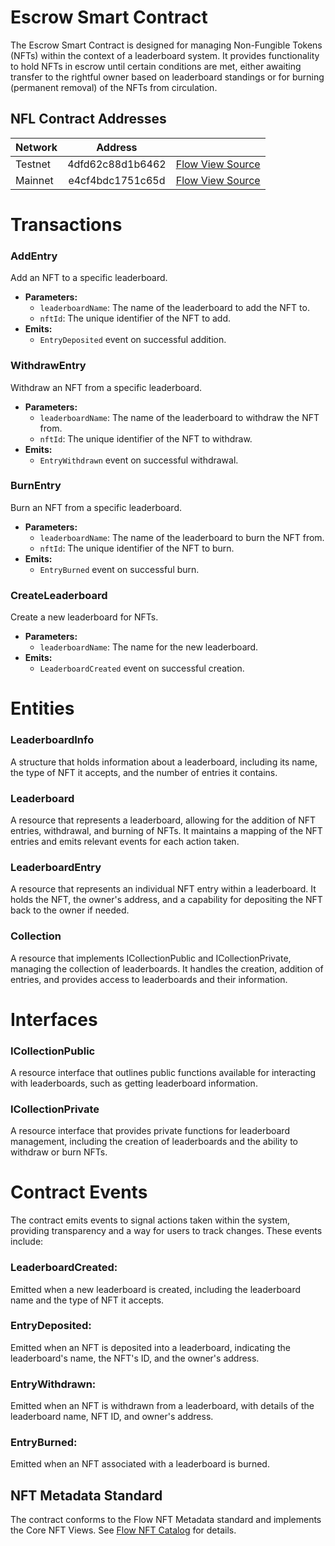 # Escrow Smart Contract
The Escrow Smart Contract is designed for managing Non-Fungible Tokens (NFTs) within the context of a leaderboard system. It provides functionality to hold NFTs in escrow until certain conditions are met, either awaiting transfer to the rightful owner based on leaderboard standings or for burning (permanent removal) of the NFTs from circulation.

## NFL Contract Addresses
| Network   | Address     |              |
| ----------|:-----------:| -------------|
| Testnet   |  4dfd62c88d1b6462   | [Flow View Source](https://flow-view-source.com/mainnet/account/0x4dfd62c88d1b6462) |
| Mainnet   |  e4cf4bdc1751c65d   | [Flow View Source](https://flow-view-source.com/testnet/account/0xe4cf4bdc1751c65d) |

# Transactions
### AddEntry
Add an NFT to a specific leaderboard.
- **Parameters:**
    - `leaderboardName`: The name of the leaderboard to add the NFT to.
    - `nftId`: The unique identifier of the NFT to add.
- **Emits:**
    - `EntryDeposited` event on successful addition.

### WithdrawEntry
Withdraw an NFT from a specific leaderboard.
- **Parameters:**
    - `leaderboardName`: The name of the leaderboard to withdraw the NFT from.
    - `nftId`: The unique identifier of the NFT to withdraw. 
- **Emits:**
    - `EntryWithdrawn` event on successful withdrawal.

### BurnEntry
Burn an NFT from a specific leaderboard.
- **Parameters:**
    - `leaderboardName`: The name of the leaderboard to burn the NFT from.
    - `nftId`: The unique identifier of the NFT to burn.
- **Emits:**
    - `EntryBurned` event on successful burn.

### CreateLeaderboard
Create a new leaderboard for NFTs.
- **Parameters:**
    - `leaderboardName`: The name for the new leaderboard.
- **Emits:**
    - `LeaderboardCreated` event on successful creation.

# Entities

### LeaderboardInfo
A structure that holds information about a leaderboard, including its name, the type of NFT it accepts, and the number of entries it contains.

### Leaderboard
A resource that represents a leaderboard, allowing for the addition of NFT entries, withdrawal, and burning of NFTs. It maintains a mapping of the NFT entries and emits relevant events for each action taken.

### LeaderboardEntry
A resource that represents an individual NFT entry within a leaderboard. It holds the NFT, the owner's address, and a capability for depositing the NFT back to the owner if needed.

### Collection
A resource that implements ICollectionPublic and ICollectionPrivate, managing the collection of leaderboards. It handles the creation, addition of entries, and provides access to leaderboards and their information.

# Interfaces

### ICollectionPublic
A resource interface that outlines public functions available for interacting with leaderboards, such as getting leaderboard information.

### ICollectionPrivate
A resource interface that provides private functions for leaderboard management, including the creation of leaderboards and the ability to withdraw or burn NFTs.

# Contract Events
The contract emits events to signal actions taken within the system, providing transparency and a way for users to track changes. These events include:

### LeaderboardCreated: 
Emitted when a new leaderboard is created, including the leaderboard name and the type of NFT it accepts.
### EntryDeposited: 
Emitted when an NFT is deposited into a leaderboard, indicating the leaderboard's name, the NFT's ID, and the owner's address.
### EntryWithdrawn: 
Emitted when an NFT is withdrawn from a leaderboard, with details of the leaderboard name, NFT ID, and owner's address.
### EntryBurned: 
Emitted when an NFT associated with a leaderboard is burned.

## NFT Metadata Standard
The contract conforms to the Flow NFT Metadata standard and implements the Core NFT Views. See
[Flow NFT Catalog](https://www.flow-nft-catalog.com/) for details.
